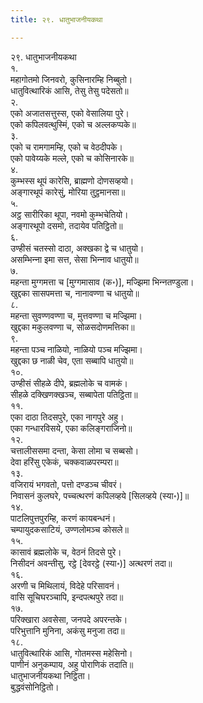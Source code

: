 ```yaml
---
title: २९. धातुभाजनीयकथा

---
```

२९. धातुभाजनीयकथा  
१.  
महागोतमो जिनवरो, कुसिनारम्हि निब्बुतो।  
धातुवित्थारिकं आसि, तेसु तेसु पदेसतो॥  
२.  
एको अजातसत्तुस्स, एको वेसालिया पुरे।  
एको कपिलवत्थुस्मिं, एको च अल्‍लकप्पके॥  
३.  
एको च रामगामम्हि, एको च वेठदीपके।  
एको पावेय्यके मल्‍ले, एको च कोसिनारके॥  
४.  
कुम्भस्स थूपं कारेसि, ब्राह्मणो दोणसव्हयो।  
अङ्गारथूपं कारेसुं, मोरिया तुट्ठमानसा॥  
५.  
अट्ठ सारीरिका थूपा, नवमो कुम्भचेतियो।  
अङ्गारथूपो दसमो, तदायेव पतिट्ठितो॥  
६.  
उण्हीसं चतस्सो दाठा, अक्खका द्वे च धातुयो।  
असम्भिन्‍ना इमा सत्त, सेसा भिन्‍नाव धातुयो॥  
७.  
महन्ता मुग्गमत्ता च [मुग्गमासाव (क॰)], मज्झिमा भिन्‍नतण्डुला।  
खुद्दका सासपमत्ता च, नानावण्णा च धातुयो॥  
८.  
महन्ता सुवण्णवण्णा च, मुत्तवण्णा च मज्झिमा।  
खुद्दका मकुलवण्णा च, सोळसदोणमत्तिका॥  
९.  
महन्ता पञ्‍च नाळियो, नाळियो पञ्‍च मज्झिमा।  
खुद्दका छ नाळी चेव, एता सब्बापि धातुयो॥  
१०.  
उण्हीसं सीहळे दीपे, ब्रह्मलोके च वामकं।  
सीहळे दक्खिणक्खञ्‍च, सब्बापेता पतिट्ठिता॥  
११.  
एका दाठा तिदसपुरे, एका नागपुरे अहु।  
एका गन्धारविसये, एका कलिङ्गराजिनो॥  
१२.  
चत्तालीससमा दन्ता, केसा लोमा च सब्बसो।  
देवा हरिंसु एकेकं, चक्‍कवाळपरम्परा॥  
१३.  
वजिरायं भगवतो, पत्तो दण्डञ्‍च चीवरं।  
निवासनं कुलघरे, पच्‍चत्थरणं कपिलव्हये [सिलव्हये (स्या॰)]॥  
१४.  
पाटलिपुत्तपुरम्हि, करणं कायबन्धनं।  
चम्पायुदकसाटियं, उण्णलोमञ्‍च कोसले॥  
१५.  
कासावं ब्रह्मलोके च, वेठनं तिदसे पुरे।  
निसीदनं अवन्तीसु, रट्ठे [देवरट्ठे (स्या॰)] अत्थरणं तदा॥  
१६.  
अरणी च मिथिलायं, विदेहे परिसावनं।  
वासि सूचिघरञ्‍चापि, इन्दपत्थपुरे तदा॥  
१७.  
परिक्खारा अवसेसा, जनपदे अपरन्तके।  
परिभुत्तानि मुनिना, अकंसु मनुजा तदा॥  
१८.  
धातुवित्थारिकं आसि, गोतमस्स महेसिनो।  
पाणीनं अनुकम्पाय, अहु पोराणिकं तदाति॥  
धातुभाजनीयकथा निट्ठिता।  
बुद्धवंसोनिट्ठितो।  